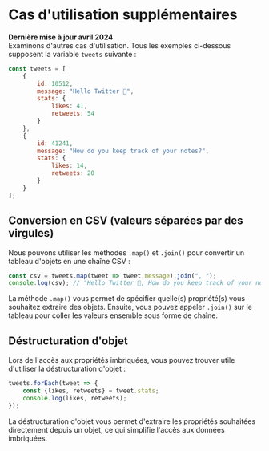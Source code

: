 # Cas d'utilisation supplémentaires

**Dernière mise à jour avril 2024**  
Examinons d'autres cas d'utilisation. Tous les exemples ci-dessous supposent la variable `tweets` suivante :

```javascript
const tweets = [
    {
        id: 10512,
        message: "Hello Twitter 👋",
        stats: {
            likes: 41,
            retweets: 54
        }
    },
    {
        id: 41241,
        message: "How do you keep track of your notes?",
        stats: {
            likes: 14,
            retweets: 20
        }
    }
];
```

## Conversion en CSV (valeurs séparées par des virgules)
Nous pouvons utiliser les méthodes `.map()` et `.join()` pour convertir un tableau d'objets en une chaîne CSV :

```javascript
const csv = tweets.map(tweet => tweet.message).join(", ");
console.log(csv); // "Hello Twitter 👋, How do you keep track of your notes?"
```
La méthode `.map()` vous permet de spécifier quelle(s) propriété(s) vous souhaitez extraire des objets. Ensuite, vous pouvez appeler `.join()` sur le tableau pour coller les valeurs ensemble sous forme de chaîne.

## Déstructuration d'objet
Lors de l'accès aux propriétés imbriquées, vous pouvez trouver utile d'utiliser la déstructuration d'objet :

```javascript
tweets.forEach(tweet => {
    const {likes, retweets} = tweet.stats;
    console.log(likes, retweets);
});
```

La déstructuration d'objet vous permet d'extraire les propriétés souhaitées directement depuis un objet, ce qui simplifie l'accès aux données imbriquées.
```